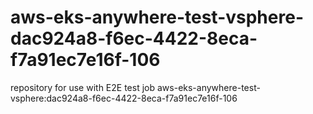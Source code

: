# aws-eks-anywhere-test-vsphere-dac924a8-f6ec-4422-8eca-f7a91ec7e16f-106
repository for use with E2E test job aws-eks-anywhere-test-vsphere:dac924a8-f6ec-4422-8eca-f7a91ec7e16f-106
